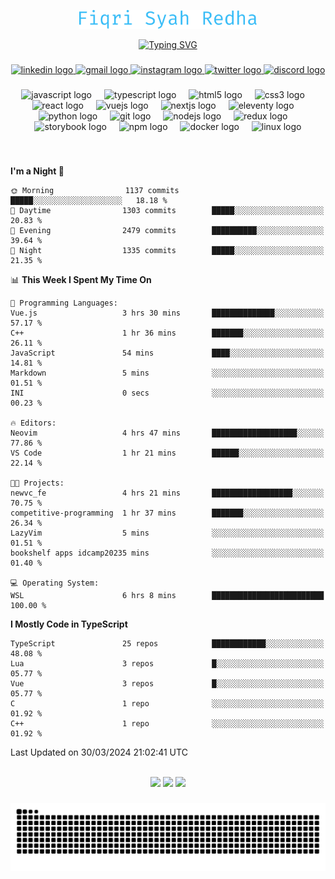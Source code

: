 <p align="center">
  <img src="./assets/name.svg" height="30" alt="Fiqri Syah Redha" />
</p>

<p align="center">
  <a href="https://git.io/typing-svg"><img src="https://readme-typing-svg.demolab.com?font=Fira+Code&pause=1000&center=true&vCenter=true&random=false&width=435&lines=Mid-Level+Frontend+Engineer;2%2B+years+experience;Always+learning+new+things" alt="Typing SVG" /></a>
</p>

###

<div align="center">
  <a href="https://www.linkedin.com/in/fiqrisyahredha" target="_blank">
    <img src="https://img.shields.io/static/v1?message=LinkedIn&logo=linkedin&label=&color=0077B5&logoColor=white&labelColor=&style=for-the-badge" height="25" alt="linkedin logo"  />
  </a>
  <a href="mailto:fiqrisyahredha@gmail.com" target="_blank">
    <img src="https://img.shields.io/static/v1?message=Gmail&logo=gmail&label=&color=D14836&logoColor=white&labelColor=&style=for-the-badge" height="25" alt="gmail logo"  />
  </a>
  <a href="https://instagram.com/fiqrisyahredha" target="_blank">
    <img src="https://img.shields.io/static/v1?message=Instagram&logo=instagram&label=&color=E4405F&logoColor=white&labelColor=&style=for-the-badge" height="25" alt="instagram logo"  />
  </a>
  <a href="https://twitter.com/fiqrisyahredha" target="_blank">
    <img src="https://img.shields.io/static/v1?message=Twitter&logo=twitter&label=&color=1DA1F2&logoColor=white&labelColor=&style=for-the-badge" height="25" alt="twitter logo"  />
  </a>
  <a href="discordapp.com/users/484183499050582027" target="_blank">
    <img src="https://img.shields.io/static/v1?message=Discord&logo=discord&label=&color=7289DA&logoColor=white&labelColor=&style=for-the-badge" height="25" alt="discord logo"  />
  </a>
</div>

###

<div align="center">
  <img src="https://cdn.jsdelivr.net/gh/devicons/devicon/icons/javascript/javascript-original.svg" height="32" alt="javascript logo"  />
  <img width="12" />
  <img src="https://cdn.jsdelivr.net/gh/devicons/devicon/icons/typescript/typescript-original.svg" height="32" alt="typescript logo"  />
  <img width="12" />
  <img src="https://cdn.jsdelivr.net/gh/devicons/devicon/icons/html5/html5-original.svg" height="32" alt="html5 logo"  />
  <img width="12" />
  <img src="https://cdn.jsdelivr.net/gh/devicons/devicon/icons/css3/css3-original.svg" height="32" alt="css3 logo"  />
  <img width="12" />
  <img src="https://cdn.jsdelivr.net/gh/devicons/devicon/icons/react/react-original.svg" height="32" alt="react logo"  />
  <img width="12" />
  <img src="https://cdn.jsdelivr.net/gh/devicons/devicon/icons/vuejs/vuejs-original.svg" height="32" alt="vuejs logo"  />
  <img width="12" />
  <img src="https://cdn.jsdelivr.net/gh/devicons/devicon/icons/nextjs/nextjs-original.svg" height="32" alt="nextjs logo"  />
  <img width="12" />
  <img src="https://cdn.jsdelivr.net/gh/devicons/devicon/icons/eleventy/eleventy-original.svg" height="32" alt="eleventy logo"  />
  <img width="12" />
  <img src="https://cdn.jsdelivr.net/gh/devicons/devicon/icons/python/python-original.svg" height="32" alt="python logo"  />
  <img width="12" />
  <img src="https://cdn.jsdelivr.net/gh/devicons/devicon/icons/git/git-original.svg" height="32" alt="git logo"  />
  <img width="12" />
  <img src="https://cdn.jsdelivr.net/gh/devicons/devicon/icons/nodejs/nodejs-original.svg" height="32" alt="nodejs logo"  />
  <img width="12" />
  <img src="https://cdn.jsdelivr.net/gh/devicons/devicon/icons/redux/redux-original.svg" height="32" alt="redux logo"  />
  <img width="12" />
  <img src="https://cdn.jsdelivr.net/gh/devicons/devicon/icons/storybook/storybook-original.svg" height="32" alt="storybook logo"  />
  <img width="12" />
  <img src="https://cdn.jsdelivr.net/gh/devicons/devicon/icons/npm/npm-original-wordmark.svg" height="32" alt="npm logo"  />
  <img width="12" />
  <img src="https://cdn.jsdelivr.net/gh/devicons/devicon/icons/docker/docker-original.svg" height="32" alt="docker logo"  />
  <img width="12" />
  <img src="https://cdn.jsdelivr.net/gh/devicons/devicon/icons/linux/linux-original.svg" height="32" alt="linux logo"  />
</div>

###

<br clear="both">

<div>
<!--START_SECTION:waka-->

**I'm a Night 🦉** 

```text
🌞 Morning                1137 commits        █████░░░░░░░░░░░░░░░░░░░░   18.18 % 
🌆 Daytime                1303 commits        █████░░░░░░░░░░░░░░░░░░░░   20.83 % 
🌃 Evening                2479 commits        ██████████░░░░░░░░░░░░░░░   39.64 % 
🌙 Night                  1335 commits        █████░░░░░░░░░░░░░░░░░░░░   21.35 % 
```


📊 **This Week I Spent My Time On** 

```text
💬 Programming Languages: 
Vue.js                   3 hrs 30 mins       ██████████████░░░░░░░░░░░   57.17 % 
C++                      1 hr 36 mins        ███████░░░░░░░░░░░░░░░░░░   26.11 % 
JavaScript               54 mins             ████░░░░░░░░░░░░░░░░░░░░░   14.81 % 
Markdown                 5 mins              ░░░░░░░░░░░░░░░░░░░░░░░░░   01.51 % 
INI                      0 secs              ░░░░░░░░░░░░░░░░░░░░░░░░░   00.23 % 

🔥 Editors: 
Neovim                   4 hrs 47 mins       ███████████████████░░░░░░   77.86 % 
VS Code                  1 hr 21 mins        ██████░░░░░░░░░░░░░░░░░░░   22.14 % 

🐱‍💻 Projects: 
newvc_fe                 4 hrs 21 mins       ██████████████████░░░░░░░   70.75 % 
competitive-programming  1 hr 37 mins        ███████░░░░░░░░░░░░░░░░░░   26.34 % 
LazyVim                  5 mins              ░░░░░░░░░░░░░░░░░░░░░░░░░   01.51 % 
bookshelf apps idcamp20235 mins              ░░░░░░░░░░░░░░░░░░░░░░░░░   01.40 % 

💻 Operating System: 
WSL                      6 hrs 8 mins        █████████████████████████   100.00 % 
```

**I Mostly Code in TypeScript** 

```text
TypeScript               25 repos            ████████████░░░░░░░░░░░░░   48.08 % 
Lua                      3 repos             █░░░░░░░░░░░░░░░░░░░░░░░░   05.77 % 
Vue                      3 repos             █░░░░░░░░░░░░░░░░░░░░░░░░   05.77 % 
C                        1 repo              ░░░░░░░░░░░░░░░░░░░░░░░░░   01.92 % 
C++                      1 repo              ░░░░░░░░░░░░░░░░░░░░░░░░░   01.92 % 
```




 Last Updated on 30/03/2024 21:02:41 UTC
<!--END_SECTION:waka-->
</div>

<br clear="both">

<div align="center">
  <img src="https://github-readme-stats.vercel.app/api?username=fiqrisr&theme=ayu-mirage&show_icons=true&hide_border=false&count_private=true" height="160" />
  <img src="https://github-readme-stats.vercel.app/api/top-langs/?username=fiqrisr&theme=ayu-mirage&show_icons=true&hide_border=false&layout=compact" height="160" />
  <img src="https://github-readme-streak-stats.herokuapp.com/?user=fiqrisr&theme=ayu-mirage&hide_border=false" height="160" />
</div>

###

<img src="https://raw.githubusercontent.com/fiqrisr/fiqrisr/output/snake.svg" alt="Snake animation" />

###
